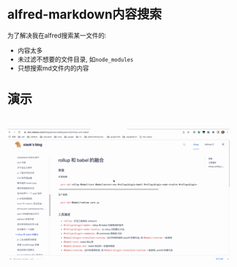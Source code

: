 # alfred-markdown内容搜索

为了解决我在alfred搜索某一文件的: 

- 内容太多
- 未过滤不想要的文件目录, 如```node_modules```
- 只想搜索md文件内的内容


# 演示
<div align="center" style="padding-top:30px;"><img src ="./record.gif"/></div>
